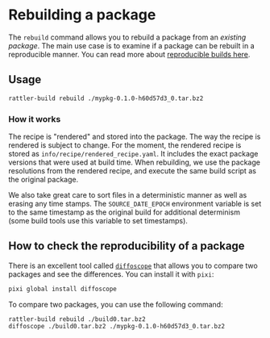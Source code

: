 # Rebuilding a package

The `rebuild` command allows you to rebuild a package from an _existing
package_. The main use case is to examine if a package can be rebuilt in a
reproducible manner. You can read more about [reproducible builds
here](https://reproducible-builds.org/).

## Usage

```bash
rattler-build rebuild ./mypkg-0.1.0-h60d57d3_0.tar.bz2
```

### How it works

The recipe is "rendered" and stored into the package. The way the recipe is
rendered is subject to change. For the moment, the rendered recipe is stored as
`info/recipe/rendered_recipe.yaml`. It includes the exact package versions that
were used at build time. When rebuilding, we use the package resolutions from
the rendered recipe, and execute the same build script as the original package.

We also take great care to sort files in a deterministic manner as well as
erasing any time stamps. The `SOURCE_DATE_EPOCH` environment variable is set to
the same timestamp as the original build for additional determinism (some build
tools use this variable to set timestamps).

## How to check the reproducibility of a package

There is an excellent tool called [`diffoscope`](https://diffoscope.org/) that
allows you to compare two packages and see the differences. You can install it
with `pixi`:

```bash
pixi global install diffoscope
```

To compare two packages, you can use the following command:

```bash
rattler-build rebuild ./build0.tar.bz2
diffoscope ./build0.tar.bz2 ./mypkg-0.1.0-h60d57d3_0.tar.bz2
```

